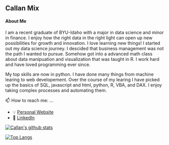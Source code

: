 ## Callan Mix

<!--
**Callanmix/callanmix** is a ✨ _special_ ✨ repository because its `README.md` (this file) appears on your GitHub profile.
-->

#### About Me

I am a recent graduate of BYU-Idaho with a major in data science and minor in finance. I enjoy how the right data in the right light can open up new possibilities for growth and innovation. I love learning new things! I started out my data science journey. I descided that business management was not the path I wanted to pursue. Somehow got into a advanced math class about data manipuation and visualization that was taught in R. I work hard and have loved programming ever since. 

My top skills are now in python. I have done many things from machine learing to web developement. Over the course of my learing I have picked up the basics of SQL, javascript and html, python, R, VBA, and DAX. I enjoy taking complex processes and automating them.

📫 How to reach me: ...
- :bulb: [Personal Website](https://callanmix.github.io/)
- :office: [LinkedIn](https://www.linkedin.com/in/callanmix/)

[![Callan's github stats](https://github-readme-stats.vercel.app/api?username=callanmix&count_private=true&show_icons=true&theme=radical&hide_rank=false)](https://github.com/anuraghazra/github-readme-stats)

[![Top Langs](https://github-readme-stats.vercel.app/api/top-langs/?username=callanmix)](https://github.com/anuraghazra/github-readme-stats)
